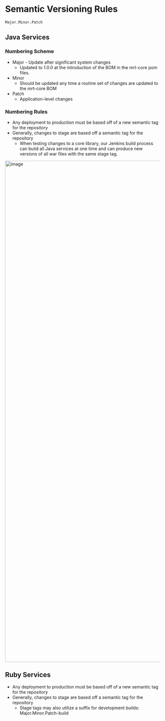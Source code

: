 # Semantic Versioning Rules

```
Major.Minor.Patch
```

## Java Services

### Numbering Scheme
- Major - Update after significant system changes
  - Updated to 1.0.0 at the introduction of the BOM in the mrt-core pom files. 
- Minor
  - Should be updated any time a routine set of changes are updated to the mrt-core BOM
- Patch
  - Application-level changes

### Numbering Rules
- Any deployment to production must be based off of a new semantic tag for the repository
- Generally, changes to stage are based off a semantic tag for the repository
  - When testing changes to a core library, our Jenkins build process can build all Java services at one time and can produce new versions of all war files with the same stage tag.  

<img width="1625" alt="image" src="https://user-images.githubusercontent.com/1111057/231583794-80669ac4-7d89-4b4e-ab28-51997f224e6b.png">

## Ruby Services     
- Any deployment to production must be based off of a new semantic tag for the repository
- Generally, changes to stage are based off a semantic tag for the repository
  - Stage tags may also utilize a suffix for development builds: Major.Minor.Patch-build
